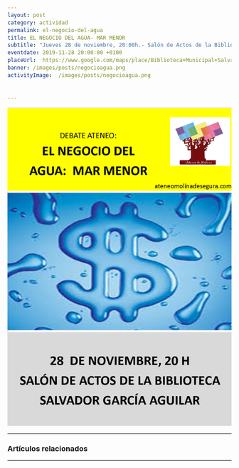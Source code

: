 ```yaml
---
layout: post
category: actividad
permalink: el-negocio-del-agua
title: EL NEGOCIO DEL AGUA- MAR MENOR    
subtitle: "Jueves 28 de noviembre, 20:00h.- Salón de Actos de la Biblioteca SALVADOR GARCÍA AGUILAR"
eventdate: 2019-11-28 20:00:00 +0100
placeUrl:  https://www.google.com/maps/place/Biblioteca+Municipal+Salvador+Garc%C3%ADa+Aguilar/@38.0580143,-1.2046854,15z/data=!4m2!3m1!1s0x0:0x7bb1faa78306d56b?sa=X&ved=2ahUKEwj3ubfk0LbiAhX7URUIHUmkDIUQ_BIwCnoECA4QCA
banner: /images/posts/negocioagua.png
activityImage:  /images/posts/negocioagua.png  
    

---
```


![cartel](/images/posts/negocioagua.png)  


***

### Artículos relacionados


***
